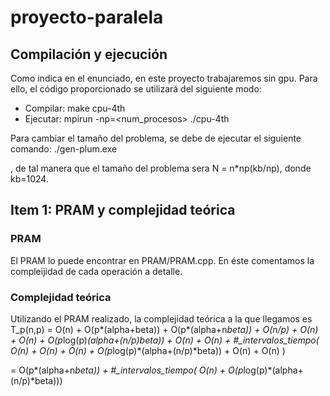 # proyecto-paralela

## Compilación y ejecución
Como indica en el enunciado, en este proyecto trabajaremos sin gpu. Para ello, el código proporcionado se utilizará del siguiente modo:
- Compilar: make cpu-4th
- Ejecutar: mpirun -np=<num_procesos> ./cpu-4th

Para cambiar el tamaño del problema, se debe de ejecutar el siguiente comando: 
./gen-plum.exe <n> <np>

, de tal manera que el tamaño del problema sera N = n*np(kb/np), donde kb=1024.

## Item 1: PRAM y complejidad teórica

### PRAM
El PRAM lo puede encontrar en PRAM/PRAM.cpp. En éste comentamos la compleijidad de cada operación a detalle.

### Complejidad teórica
Utilizando el PRAM realizado, la complejidad teórica a la que llegamos es 
T_p(n,p) = O(n) + O(p*(alpha+beta)) + O(p*(alpha+n*beta)) +   O(n/p) + O(n) + O(n) + O(p*log(p)*(alpha+(n/p)*beta)) + O(n) + O(n) + #_intervalos_tiempo*( O(n) + O(n) + O(n) + O(p*log(p)*(alpha+(n/p)*beta)) + O(n) + O(n) )

= O(p*(alpha+n*beta)) + #_intervalos_tiempo( O(n) + O(p*log(p)*(alpha+(n/p)*beta))) 